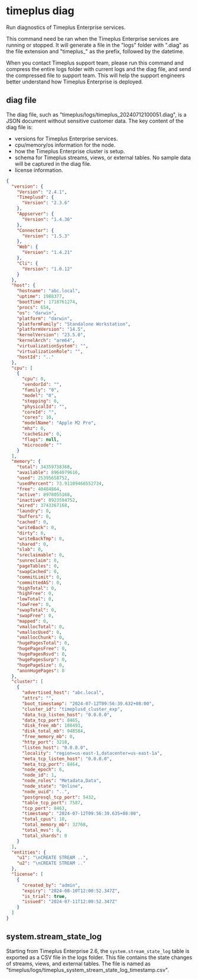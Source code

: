 # timeplus diag
Run diagnostics of Timeplus Enterprise services.

This command need be ran when the Timeplus Enterprise services are running or stopped. It will generate a file in the "logs" folder with ".diag" as the file extension and "timeplus_" as the prefix, followed by the datetime.

When you contact Timeplus support team, please run this command and compress the entire logs folder with current logs and the diag file, and send the compressed file to support team. This will help the support engineers better understand how Timeplus Enterprise is deployed.

## diag file
The diag file, such as "timeplus/logs/timeplus_20240712100051.diag", is a JSON document without sensitive customer data. The key content of the diag file is:
* versions for Timeplus Enterprise services.
* cpu/memory/os information for the node.
* how the Timeplus Enterprise cluster is setup.
* schema for Timeplus streams, views, or external tables. No sample data will be captured in the diag file.
* license information.

```json
{
  "version": {
    "Version": "2.4.1",
    "Timeplusd": {
      "Version": "2.3.6"
    },
    "Appserver": {
      "Version": "1.4.36"
    },
    "Connector": {
      "Version": "1.5.3"
    },
    "Web": {
      "Version": "1.4.21"
    },
    "Cli": {
      "Version": "1.0.12"
    }
  },
  "host": {
    "hostname": "abc.local",
    "uptime": 1988377,
    "bootTime": 1718761274,
    "procs": 654,
    "os": "darwin",
    "platform": "darwin",
    "platformFamily": "Standalone Workstation",
    "platformVersion": "14.5",
    "kernelVersion": "23.5.0",
    "kernelArch": "arm64",
    "virtualizationSystem": "",
    "virtualizationRole": "",
    "hostId": ".."
  },
  "cpu": [
    {
      "cpu": 0,
      "vendorId": "",
      "family": "0",
      "model": "0",
      "stepping": 0,
      "physicalId": "",
      "coreId": "",
      "cores": 10,
      "modelName": "Apple M2 Pro",
      "mhz": 0,
      "cacheSize": 0,
      "flags": null,
      "microcode": ""
    }
  ],
  "memory": {
    "total": 34359738368,
    "available": 8964079616,
    "used": 25395658752,
    "usedPercent": 73.91109466552734,
    "free": 40484864,
    "active": 8978055168,
    "inactive": 8923594752,
    "wired": 3743367168,
    "laundry": 0,
    "buffers": 0,
    "cached": 0,
    "writeBack": 0,
    "dirty": 0,
    "writeBackTmp": 0,
    "shared": 0,
    "slab": 0,
    "sreclaimable": 0,
    "sunreclaim": 0,
    "pageTables": 0,
    "swapCached": 0,
    "commitLimit": 0,
    "committedAS": 0,
    "highTotal": 0,
    "highFree": 0,
    "lowTotal": 0,
    "lowFree": 0,
    "swapTotal": 0,
    "swapFree": 0,
    "mapped": 0,
    "vmallocTotal": 0,
    "vmallocUsed": 0,
    "vmallocChunk": 0,
    "hugePagesTotal": 0,
    "hugePagesFree": 0,
    "hugePagesRsvd": 0,
    "hugePagesSurp": 0,
    "hugePageSize": 0,
    "anonHugePages": 0
  },
  "cluster": [
    {
      "advertised_host": "abc.local",
      "attrs": "",
      "boot_timestamp": "2024-07-12T09:56:39.632+08:00",
      "cluster_id": "timeplusd_cluster_exp",
      "data_tcp_listen_host": "0.0.0.0",
      "data_tcp_port": 8465,
      "disk_free_mb": 108493,
      "disk_total_mb": 948584,
      "free_memory_mb": 0,
      "http_port": 3218,
      "listen_host": "0.0.0.0",
      "locality": "region=us-east-1,datacenter=us-east-1a",
      "meta_tcp_listen_host": "0.0.0.0",
      "meta_tcp_port": 8464,
      "node_epoch": 6,
      "node_id": 1,
      "node_roles": "Metadata,Data",
      "node_state": "Online",
      "node_uuid": "..",
      "postgresql_tcp_port": 5432,
      "table_tcp_port": 7587,
      "tcp_port": 8463,
      "timestamp": "2024-07-12T09:56:39.635+08:00",
      "total_cpus": 10,
      "total_memory_mb": 32768,
      "total_mvs": 0,
      "total_shards": 0
    }
  ],
  "entities": {
    "u1": "\nCREATE STREAM ..",
    "u2": "\nCREATE STREAM .."
  },
  "license": [
    {
      "created_by": "admin",
      "expiry": "2024-08-10T12:00:52.347Z",
      "is_trial": true,
      "issued": "2024-07-11T12:00:52.347Z"
    }
  ]
}
```

## system.stream_state_log
Starting from Timeplus Enterprise 2.6, the `system.stream_state_log` table is exported as a CSV file in the logs folder. This file contains the state changes of streams, views, and external tables. The file is named as "timeplus/logs/timeplus_system_stream_state_log_timestamp.csv".
